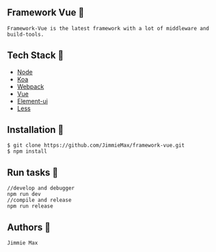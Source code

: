 ## Framework Vue :watermelon:
    Framework-Vue is the latest framework with a lot of middleware and build-tools.

## Tech Stack :strawberry:
 - [Node](https://nodejs.org)
 - [Koa](https://github.com/koajs/koa)
 - [Webpack](https://webpack.js.org)
 - [Vue](https://vuejs.org/)
 - [Element-ui](http://element-cn.eleme.io/)
 - [Less](http://lesscss.org/)

## Installation :green_apple:

```
$ git clone https://github.com/JimmieMax/framework-vue.git
$ npm install
```

## Run tasks :banana:
```
//develop and debugger
npm run dev
//compile and release
npm run release
```

## Authors :cherries:
    Jimmie Max